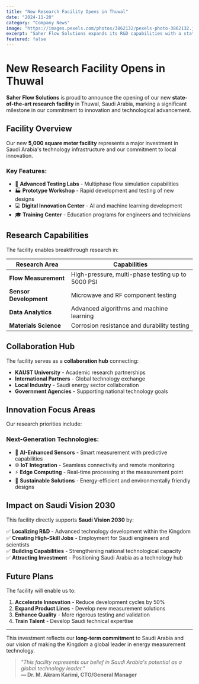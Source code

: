 ```yaml
---
title: "New Research Facility Opens in Thuwal"
date: "2024-11-20"
category: "Company News"
image: "https://images.pexels.com/photos/3862132/pexels-photo-3862132.jpeg?auto=compress&cs=tinysrgb&w=800"
excerpt: "Saher Flow Solutions expands its R&D capabilities with a state-of-the-art research facility in Thuwal, Saudi Arabia..."
featured: false
---
```


# New Research Facility Opens in Thuwal

**Saher Flow Solutions** is proud to announce the opening of our new **state-of-the-art research facility** in Thuwal, Saudi Arabia, marking a significant milestone in our commitment to innovation and technological advancement.

## Facility Overview

Our new **5,000 square meter facility** represents a major investment in Saudi Arabia's technology infrastructure and our commitment to local innovation.

### Key Features:

- 🔬 **Advanced Testing Labs** - Multiphase flow simulation capabilities
- 🏭 **Prototype Workshop** - Rapid development and testing of new designs
- 💻 **Digital Innovation Center** - AI and machine learning development
- 🎓 **Training Center** - Education programs for engineers and technicians

## Research Capabilities

The facility enables breakthrough research in:

| Research Area | Capabilities |
|---------------|-------------|
| **Flow Measurement** | High-pressure, multi-phase testing up to 5000 PSI |
| **Sensor Development** | Microwave and RF component testing |
| **Data Analytics** | Advanced algorithms and machine learning |
| **Materials Science** | Corrosion resistance and durability testing |

## Collaboration Hub

The facility serves as a **collaboration hub** connecting:

- **KAUST University** - Academic research partnerships
- **International Partners** - Global technology exchange  
- **Local Industry** - Saudi energy sector collaboration
- **Government Agencies** - Supporting national technology goals

## Innovation Focus Areas

Our research priorities include:

### Next-Generation Technologies:
- 🚀 **AI-Enhanced Sensors** - Smart measurement with predictive capabilities  
- 🌐 **IoT Integration** - Seamless connectivity and remote monitoring
- ⚡ **Edge Computing** - Real-time processing at the measurement point
- 🔋 **Sustainable Solutions** - Energy-efficient and environmentally friendly designs

## Impact on Saudi Vision 2030

This facility directly supports **Saudi Vision 2030** by:

✅ **Localizing R&D** - Advanced technology development within the Kingdom  
✅ **Creating High-Skill Jobs** - Employment for Saudi engineers and scientists  
✅ **Building Capabilities** - Strengthening national technological capacity  
✅ **Attracting Investment** - Positioning Saudi Arabia as a technology hub  

## Future Plans

The facility will enable us to:

1. **Accelerate Innovation** - Reduce development cycles by 50%
2. **Expand Product Lines** - Develop new measurement solutions  
3. **Enhance Quality** - More rigorous testing and validation
4. **Train Talent** - Develop Saudi technical expertise

---

This investment reflects our **long-term commitment** to Saudi Arabia and our vision of making the Kingdom a global leader in energy measurement technology.

> *"This facility represents our belief in Saudi Arabia's potential as a global technology leader."*  
> **— Dr. M. Akram Karimi, CTO/General Manager**